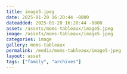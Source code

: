 ```yaml
---
title: image5.jpeg
date: 2025-01-20 16:20:44 -0800
dateadded: 2025-01-20 16:20:44 -0800
asset: /assets/moms-tableaux/image5.jpeg
image: /assets/moms-tableaux/image5.jpeg
categories: image
gallery: moms-tableaux
permalink: /media/moms-tableaux/image5-jpeg
layout: asset
tags: ["family", "archives"]
--- 
```

